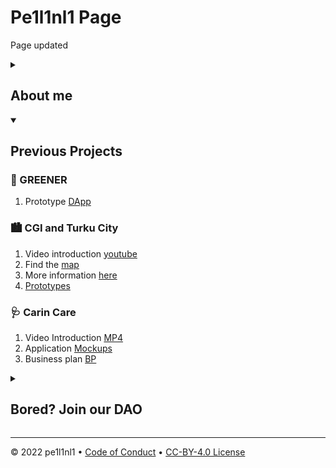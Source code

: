 <!--
  <<< Author notes: Header of the course >>>
  Include a 1280×640 image, course title in sentence case, and a concise description in emphasis.
  In your repository settings: enable template repository, add your 1280×640 social image, auto delete head branches.
  Add your open source license, GitHub uses Creative Commons Attribution 4.0 International.
-->

# Pe1l1nl1 Page

Page updated 

<!--
--
-->

<!--step0

endstep0-->


<details id=1>
<summary><h2> About me </h2></summary>

Page made of GitHub Pages + Jekyll +  🐆

My Github recent [posts](https://github.com/pe1l1nl1/pe1l1nl1/tree/main/_posts)

Check out my updated [curriculum vitae](https://www.overleaf.com/read/xfjssmknscmk). 

Contact me via [LinkedIn](https://www.linkedin.com/in/peill/).

<!--### :keyboard: Activity: Enable GitHub Pages
   
-->
</details>



<!--
  <<< Author notes: Step 2 >>>
  --
-->

<details id=2 open>
<summary><h2> Previous Projects </h2></summary>

### 🌳 GREENER 
  
  1. Prototype [DApp](https://www.figma.com/file/rXd6Rv6HUjVkVKzRBiahdK/GREENER?node-id=5%3A4226)
 

### 🏙️ CGI and Turku City 

1. Video introduction [youtube](https://youtu.be/DzbcShljmQE)
1. Find the [map](https://github.com/JenyaPu/TurkuLife)
1. More information [here](https://docs.google.com/document/d/13oTHdf4OECJiRPGcbx-3KOHWM1PB6sHP5Sln7sGCDWU)
1. [Prototypes](https://www.figma.com/file/UYBYJqylGACqRsoCqFXaya/TurkuLife?node-id=0%3A1) 
  

### 🩺 Carin Care 
  
  1. Video Introduction [MP4](https://drive.google.com/file/d/14QsI-M7mFE1IC4Np_Pi7CbV5Rf-eBLlw/view?usp=sharing)
  1. Application [Mockups](https://drive.google.com/drive/folders/1JJW1T8wotbHnFh1VvcZhosu5_zAbt4dW?usp=sharing)
  1. Business plan [BP](https://drive.google.com/file/d/1fzfqZ-N-q1kwSXKrHhDfqdtJjniIasJY/view?usp=sharing)

</details>


<details id=3>
<summary><h2> Bored? Join our DAO </h2></summary>

Join our DAO or form a subDAO with us 🌟 

### 👧 KinderKarten DAO 

<!--
  KinderKarten DAO is focused on children’s, girls’ and women’s education, career development, and entrepreneurship on Web 3.0 
  
-->
1. Our [Notion](https://innate-people-17b.notion.site/KinderKarten-DAO-07ec10f3ea104a018c2d15e124cee5c5) 


</details>

<!--

### :keyboard: Activity: Create a blog post

1. Browse to the `my-pages` branch.
1. Click the `Add file` dropdown menu and then on `Create new file`.
1. Name the file `_posts/YYYY-MM-DD-title.md`.
1. Replace the `YYYY-MM-DD` with today's date, and change the `title` of your first blog post if you'd like.
   > If you do edit the title, make sure there are hyphens between your words.
   > If your blog post date doesn't follow the correct date convention, you'll receive an error and your site won't build. For more information, see "[Page build failed: Invalid post date](https://docs.github.com/en/pages/setting-up-a-github-pages-site-with-jekyll/troubleshooting-jekyll-build-errors-for-github-pages-sites)".
1. Type the following content at the top of your blog post:
   ```yaml
   ---
   title: "YOUR-TITLE"
   date: YYYY-MM-DD
   ---
   ```

  
<img src=https://octodex.github.com/images/constructocat2.jpg alt=celebrate width=300 align=right>

-->
---

&copy; 2022 pe1l1nl1 &bull; [Code of Conduct](https://www.contributor-covenant.org/version/2/1/code_of_conduct/code_of_conduct.md) &bull; [CC-BY-4.0 License](https://creativecommons.org/licenses/by/4.0/legalcode)
